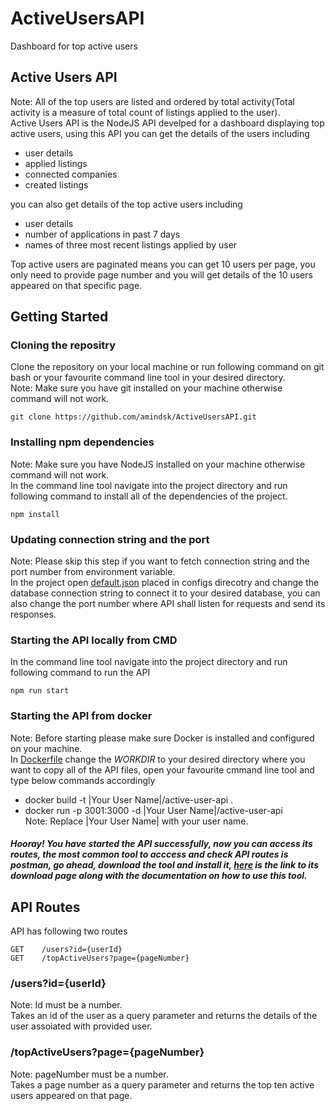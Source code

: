 # ActiveUsersAPI
Dashboard for top active users

## Active Users API
Note: All of the top users are listed and ordered by total activity(Total activity is a measure of total count of listings applied to the user).  
Active Users API is the NodeJS API develped for a dashboard displaying top active users, using this API you can get the details of the users including
* user details
* applied listings
* connected companies
* created listings

you can also get details of the top active users including
* user details
* number of applications in past 7 days
* names of three most recent listings applied by user

Top active users are paginated means you can get 10 users per page, you only need to provide page number and you will get details of the 10 users appeared on that specific page.

## Getting Started

### Cloning the repositry
Clone the repository on your local machine or run following command on git bash or your favourite command line tool in your desired directory.  
Note: Make sure you have git installed on your machine otherwise command will not work.

```
git clone https://github.com/amindsk/ActiveUsersAPI.git
```

### Installing npm dependencies
Note: Make sure you have NodeJS installed on your machine otherwise command will not work.  
In the command line tool navigate into the project directory and run following command to install all of the dependencies of the project.  
```
npm install
```

### Updating connection string and the port
Note: Please skip this step if you want to fetch connection string and the port number from environment variable.  
In the project open [default.json](https://github.com/amindsk/ActiveUsersAPI/blob/master/config/default.json) placed in configs direcotry and change the database connection string to connect it to your desired database, you can also change the port number where API shall listen for requests and send its responses.

### Starting the API locally from CMD
In the command line tool navigate into the project directory and run following command to run the API
```
npm run start
```

### Starting the API from docker
Note: Before starting please make sure Docker is installed and configured on your machine.  
In [Dockerfile](https://github.com/amindsk/ActiveUsersAPI/blob/master/Dockerfile) change the *WORKDIR* to your desired directory where you want to copy all of the API files, open your favourite cmmand line tool and type below commands accordingly
* docker build -t |Your User Name|/active-user-api .
* docker run -p 3001:3000 -d |Your User Name|/active-user-api  
Note: Replace |Your User Name| with your user name.  
##### Hooray! You have started the API successfully, now you can access its routes, the most common tool to acccess and check API routes is postman, go ahead, download the tool and install it, [here](https://www.getpostman.com/) is the link to its download page along with the documentation on how to use this tool.
  
## API Routes 
API has following two routes
```
GET    /users?id={userId}
GET    /topActiveUsers?page={pageNumber}
```

### /users?id={userId}
Note: Id must be a number.  
Takes an id of the user as a query parameter and returns the details of the user assoiated with provided user.

### /topActiveUsers?page={pageNumber}
Note: pageNumber must be a number.  
Takes a page number as a query parameter and returns the top ten active users appeared on that page.
